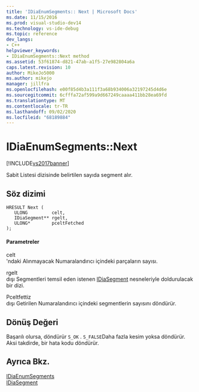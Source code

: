 ```yaml
---
title: 'IDiaEnumSegments:: Next | Microsoft Docs'
ms.date: 11/15/2016
ms.prod: visual-studio-dev14
ms.technology: vs-ide-debug
ms.topic: reference
dev_langs:
- C++
helpviewer_keywords:
- IDiaEnumSegments::Next method
ms.assetid: 53f61874-d821-47ab-a1f5-27e982804a6a
caps.latest.revision: 10
author: MikeJo5000
ms.author: mikejo
manager: jillfra
ms.openlocfilehash: e00f85d4b3a111f3a68b934006a32197245d4d6e
ms.sourcegitcommit: 6cfffa72af599a9d667249caaaa411bb28ea69fd
ms.translationtype: MT
ms.contentlocale: tr-TR
ms.lasthandoff: 09/02/2020
ms.locfileid: "68189884"
---
```

# <a name="idiaenumsegmentsnext"></a>IDiaEnumSegments::Next
[!INCLUDE[vs2017banner](../../includes/vs2017banner.md)]

Sabit Listesi dizisinde belirtilen sayıda segment alır.  
  
## <a name="syntax"></a>Söz dizimi  
  
```cpp#  
HRESULT Next (   
   ULONG         celt,   
   IDiaSegment** rgelt,  
   ULONG*        pceltFetched  
);  
```  
  
#### <a name="parameters"></a>Parametreler  
 celt  
 'ndaki Alınmayacak Numaralandırıcı içindeki parçaların sayısı.  
  
 rgelt  
 dışı Segmentleri temsil eden istenen [IDiaSegment](../../debugger/debug-interface-access/idiasegment.md) nesneleriyle doldurulacak bir dizi.  
  
 Pceltfettiz  
 dışı Getirilen Numaralandırıcı içindeki segmentlerin sayısını döndürür.  
  
## <a name="return-value"></a>Dönüş Değeri  
 Başarılı olursa, döndürür `S_OK` . `S_FALSE`Daha fazla kesim yoksa döndürür. Aksi takdirde, bir hata kodu döndürür.  
  
## <a name="see-also"></a>Ayrıca Bkz.  
 [IDiaEnumSegments](../../debugger/debug-interface-access/idiaenumsegments.md)   
 [IDiaSegment](../../debugger/debug-interface-access/idiasegment.md)
